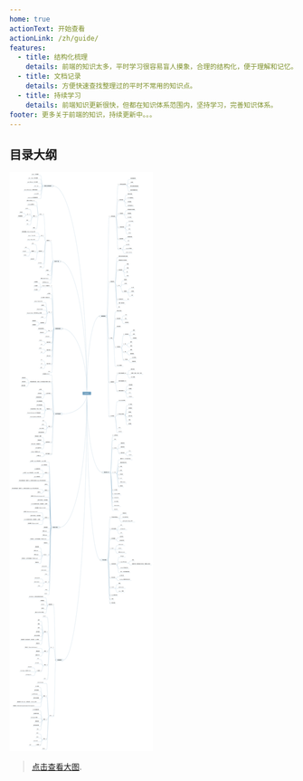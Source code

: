 ```yaml
---
home: true
actionText: 开始查看
actionLink: /zh/guide/
features:
  - title: 结构化梳理
    details: 前端的知识太多，平时学习很容易盲人摸象，合理的结构化，便于理解和记忆。
  - title: 文档记录
    details: 方便快速查找整理过的平时不常用的知识点。
  - title: 持续学习
    details: 前端知识更新很快，但都在知识体系范围内，坚持学习，完善知识体系。
footer: 更多关于前端的知识，持续更新中。。。
---
```


## 目录大纲

![](/whatisfe.svg)

> [点击查看大图](/whatisfe.svg).
